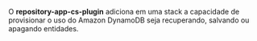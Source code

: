 O **repository-app-cs-plugin** adiciona em uma stack a capacidade de provisionar o uso do Amazon DynamoDB seja recuperando, salvando ou apagando entidades.